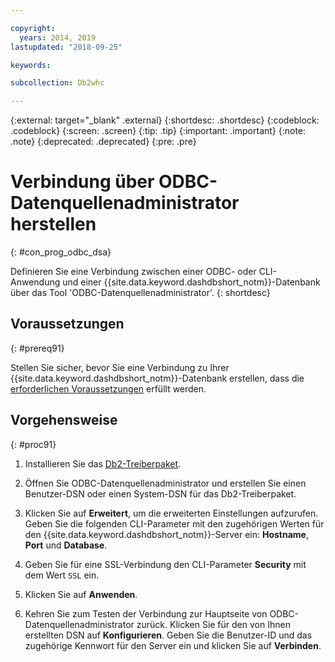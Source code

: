 ```yaml
---

copyright:
  years: 2014, 2019
lastupdated: "2018-09-25"

keywords:

subcollection: Db2whc

---
```


<!-- Attribute definitions --> 
{:external: target="_blank" .external}
{:shortdesc: .shortdesc}
{:codeblock: .codeblock}
{:screen: .screen}
{:tip: .tip}
{:important: .important}
{:note: .note}
{:deprecated: .deprecated}
{:pre: .pre}

# Verbindung über ODBC-Datenquellenadministrator herstellen
{: #con_prog_odbc_dsa}

Definieren Sie eine Verbindung zwischen einer ODBC- oder CLI-Anwendung und einer {{site.data.keyword.dashdbshort_notm}}-Datenbank über das Tool 'ODBC-Datenquellenadministrator'.
{: shortdesc}

## Voraussetzungen
{: #prereq91}

Stellen Sie sicher, bevor Sie eine Verbindung zu Ihrer {{site.data.keyword.dashdbshort_notm}}-Datenbank erstellen, dass die [erforderlichen Voraussetzungen](/docs/services/Db2whc/connecting?topic=Db2whc-connect_ov#prereqs) erfüllt werden.

<!-- Before you can connect to your database, you must perform the following steps:

- [Verify prerequisites](prereqs.html), including installing driver packages, configuring your local environment, and downloading SSL certificates (if needed)
- Collect [connection information](credentials.html), including database details such as host name and port numbers, and connection credentials such as user ID and password -->

## Vorgehensweise
{: #proc91}

1. Installieren Sie das [Db2-Treiberpaket](/docs/services/Db2whc?topic=Db2whc-dr_pkg#dr_pkg).

2. Öffnen Sie ODBC-Datenquellenadministrator und erstellen Sie einen Benutzer-DSN oder einen System-DSN für das Db2-Treiberpaket.
    
3. Klicken Sie auf **Erweitert**, um die erweiterten Einstellungen aufzurufen. Geben Sie die folgenden CLI-Parameter mit den zugehörigen Werten für den {{site.data.keyword.dashdbshort_notm}}-Server ein: **Hostname**, **Port** und **Database**.
    
4. Geben Sie für eine SSL-Verbindung den CLI-Parameter **Security** mit dem Wert `SSL` ein.
    
5. Klicken Sie auf **Anwenden**.
    
6. Kehren Sie zum Testen der Verbindung zur Hauptseite von ODBC-Datenquellenadministrator zurück. Klicken Sie für den von Ihnen erstellten DSN auf **Konfigurieren**. Geben Sie die Benutzer-ID und das zugehörige Kennwort für den Server ein und klicken Sie auf **Verbinden**.

